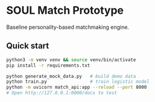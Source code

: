 # SOUL Match Prototype

Baseline personality-based matchmaking engine.

## Quick start

```bash
python3 -m venv venv && source venv/bin/activate
pip install -r requirements.txt

python generate_mock_data.py   # build demo data
python train.py                # train logistic model
python -m uvicorn match_api:app --reload --port 8000
# Open http://127.0.0.1:8000/docs to test
